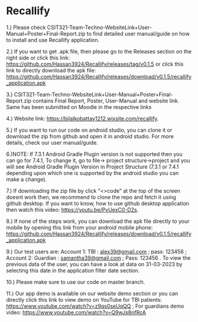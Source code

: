 # Recallify
1.) Please check CSIT321-Team-Techno-WebsiteLink+User-Manual+Poster+Final-Report.zip to find detailed user manual/guide on how to install and use Recallify application.   

2.) If you want to get .apk file, then please go to the Releases section on the right side or click this link: https://github.com/Hassan3924/Recallify/releases/tag/v0.1.5 or click this link to directly download the apk file: https://github.com/Hassan3924/Recallify/releases/download/v0.1.5/recallify_application.apk

3.) CSIT321-Team-Techno-WebsiteLink+User-Manual+Poster+Final-Report.zip contains Final Report, Poster, User-Manual and website link. Same has been submitted on Moodle in the respective links 

4.) Website link: https://bilalkobattay1212.wixsite.com/recallify. 

5.) If you want to run our code on android studio, you can clone it or download the zip from github and open it in android studio. For more details, check our user manual/guide. 

6.)NOTE: If 7.3.1 Android Gradle Plugin version is not supported then you can go for 7.4.1, To change it, go to file-> project structure->project and you will see Android Gradle Plugin Version in Project Structure (7.3.1 or 7.4.1 depending upon which one is supported by the android studio you can make a change).   

7.) If downloading the zip file by click "<>code" at the top of the screen doesnt work then, we recommend to clone the repo and fetch it using github desktop. If you want to know, how to use github desktop application then watch this video: https://youtu.be/PvUexC0-D2s.  

8.) If none of the steps work, you can download the apk file directly to your mobile by opening this link from your android mobile phone: https://github.com/Hassan3924/Recallify/releases/download/v0.1.5/recallify_application.apk

9.) Our test users are: Account 1: TBI : alex39@gmail.com ; pass: 123456 ; Account 2: Guardian :  samantha39@gmail.com ; Pass: 123456 . To view the previous data of the user, you can have a look at data on 31-03-2023 by selecting this date in the application filter date section.     

10.) Please make sure to use our code on master branch. 

11.) Our app demo is available on our website demo section or you can directly click this link to view demo on YouTube for TBI patients: https://www.youtube.com/watch?v=z9qs0seUqQQ ; For guardians demo video: https://www.youtube.com/watch?v=Q9wJs8nfRcA
